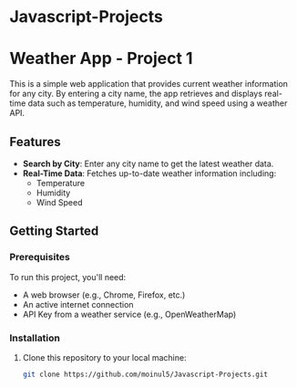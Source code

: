 # Javascript-Projects
# Weather App - Project 1

This is a simple web application that provides current weather information for any city. By entering a city name, the app retrieves and displays real-time data such as temperature, humidity, and wind speed using a weather API.

## Features

- **Search by City**: Enter any city name to get the latest weather data.
- **Real-Time Data**: Fetches up-to-date weather information including:
  - Temperature
  - Humidity
  - Wind Speed

## Getting Started

### Prerequisites

To run this project, you'll need:

- A web browser (e.g., Chrome, Firefox, etc.)
- An active internet connection
- API Key from a weather service (e.g., OpenWeatherMap)

### Installation

1. Clone this repository to your local machine:

   ```bash
   git clone https://github.com/moinul5/Javascript-Projects.git
